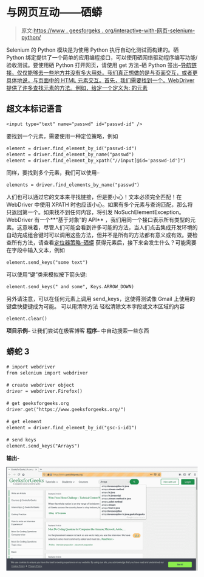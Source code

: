 # 与网页互动——硒蟒

> 原文:[https://www . geesforgeks . org/interactive-with-网页-selenium-python/](https://www.geeksforgeeks.org/interacting-with-webpage-selenium-python/)

Selenium 的 Python 模块是为使用 Python 执行自动化测试而构建的。硒 Python 绑定提供了一个简单的应用编程接口，可以使用硒网络驱动程序编写功能/验收测试。要使用硒 Python 打开网页，请使用 get 方法-硒 Python 签出–[导航链接。仅仅能够去一些地方并没有多大用处。我们真正想做的是与页面交互，或者更具体地说，与页面中的 HTML 元素交互。首先，我们需要找到一个。WebDriver 提供了许多查找元素的方法。例如，给定一个定义为:
的元素](https://www.geeksforgeeks.org/navigating-links-using-get-method-selenium-python/)

## 超文本标记语言

```
<input type="text" name="passwd" id="passwd-id" />
```

要找到一个元素，需要使用一种定位策略，例如

```
element = driver.find_element_by_id("passwd-id")
element = driver.find_element_by_name("passwd")
element = driver.find_element_by_xpath("//input[@id='passwd-id']")

```

同样，要找到多个元素，我们可以使用–

```
elements = driver.find_elements_by_name("passwd")

```

人们也可以通过它的文本来寻找链接，但是要小心！文本必须完全匹配！在 WebDriver 中使用 XPATH 时也应该小心。如果有多个元素与查询匹配，那么将只返回第一个。如果找不到任何内容，将引发 NoSuchElementException。
WebDriver 有一个**“基于对象”的 API** ，我们用同一个接口表示所有类型的元素。这意味着，尽管人们可能会看到许多可能的方法，当人们点击集成开发环境的自动完成组合键时可以调用这些方法，但并不是所有的方法都有意义或有效。要检查所有方法，请查看[定位器策略–硒蟒](https://www.geeksforgeeks.org/locator-strategies-selenium-python/)
获得元素后，接下来会发生什么？可能需要在字段中输入文本，例如

```
element.send_keys("some text")

```

可以使用“键”类来模拟按下箭头键:

```
element.send_keys(" and some", Keys.ARROW_DOWN)

```

另外请注意，可以在任何元素上调用 send_keys，这使得测试像 Gmail 上使用的键盘快捷键成为可能。
可以用清除方法
轻松清除文本字段或文本区域的内容

```
element.clear()

```

**项目示例–**
让我们尝试在极客博客
**程序–**
中自动搜索一些东西

## 蟒蛇 3

```
# import webdriver
from selenium import webdriver

# create webdriver object
driver = webdriver.Firefox()

# get geeksforgeeks.org
driver.get("https://www.geeksforgeeks.org/")

# get element
element = driver.find_element_by_id("gsc-i-id1")

# send keys
element.send_keys("Arrays")
```

**输出-**

![Interacting-with-Webpage-Selenium-Python](img/f064e7f56f429846a660c5a31e94c214.png)